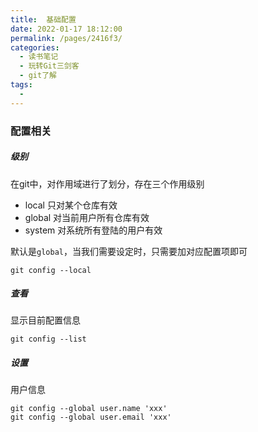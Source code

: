 ```yaml
---
title:  基础配置
date: 2022-01-17 18:12:00
permalink: /pages/2416f3/
categories:
  - 读书笔记
  - 玩转Git三剑客
  - git了解
tags:
  - 
---
```

### 配置相关

##### 级别

在git中，对作用域进行了划分，存在三个作用级别

- local  只对某个仓库有效
- global  对当前用户所有仓库有效
- system  对系统所有登陆的用户有效

默认是`global`，当我们需要设定时，只需要加对应配置项即可

```
git config --local
```



##### 查看

显示目前配置信息

```
git config --list
```



##### 设置

用户信息

```
git config --global user.name 'xxx'
git config --global user.email 'xxx'
```

